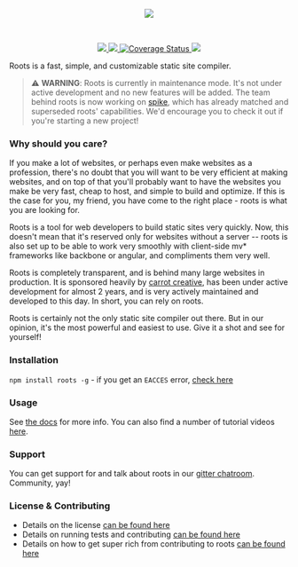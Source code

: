 <p></p>
<p align="center"><a><img src="http://cl.ly/V7me/logo.svg" /></a></p>
<br />

<p align="center">
  <a title='NPM version' href="http://badge.fury.io/js/roots">
    <img src='http://img.shields.io/npm/v/roots.svg?style=flat' />
  </a>
  <a title='Build Status' href="https://travis-ci.org/jescalan/roots">
    <img src='http://img.shields.io/travis/jescalan/roots/v3.svg?style=flat' />
  </a>
  <a href='https://coveralls.io/r/jenius/roots'>
    <img src='http://img.shields.io/coveralls/jenius/roots/master.svg?style=flat' alt='Coverage Status' />
  </a>
  <a title='Dependency Status' href="https://david-dm.org/jescalan/roots">
    <img src='http://img.shields.io/david/jescalan/roots.svg?style=flat' />
  </a>
</p>

Roots is a fast, simple, and customizable static site compiler.

> :warning: **WARNING**: Roots is currently in maintenance mode. It's not under active development and no new features will be added. The team behind roots is now working on [spike](https://github.com/static-dev/spike), which has already matched and superseded roots' capabilities. We'd encourage you to check it out if you're starting a new project!

### Why should you care?

If you make a lot of websites, or perhaps even make websites as a profession, there's no doubt that you will want to be very efficient at making websites, and on top of that you'll probably want to have the websites you make be very fast, cheap to host, and simple to build and optimize. If this is the case for you, my friend, you have come to the right place - roots is what you are looking for.

Roots is a tool for web developers to build static sites very quickly. Now, this doesn't mean that it's reserved only for websites without a server -- roots is also set up to be able to work very smoothly with client-side mv* frameworks like backbone or angular, and compliments them very well.

Roots is completely transparent, and is behind many large websites in production. It is sponsored heavily by [carrot creative](http://carrot.is), has been under active development for almost 2 years, and is very actively maintained and developed to this day. In short, you can rely on roots.

Roots is certainly not the only static site compiler out there. But in our opinion, it's the most powerful and easiest to use. Give it a shot and see for yourself!

### Installation

`npm install roots -g` - if you get an `EACCES` error, [check here](http://roots.cx/docs/error#eacces-permission-denied)

### Usage

See [the docs](http://roots.cx/docs) for more info. You can also find a number of tutorial videos [here](http://roots.cx).

### Support

You can get support for and talk about roots in our [gitter chatroom](https://gitter.im/jescalan/roots). Community, yay!

### License & Contributing

- Details on the license [can be found here](license.md)
- Details on running tests and contributing [can be found here](contributing.md)
- Details on how to get super rich from contributing to roots [can be found here](contributing.md#getting-money)
